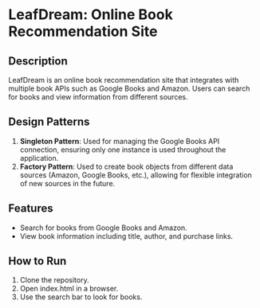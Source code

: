 # LeafDream: Online Book Recommendation Site

## Description
LeafDream is an online book recommendation site that integrates with multiple book APIs such as Google Books and Amazon. Users can search for books and view information from different sources.

## Design Patterns
1. **Singleton Pattern**: Used for managing the Google Books API connection, ensuring only one instance is used throughout the application.
2. **Factory Pattern**: Used to create book objects from different data sources (Amazon, Google Books, etc.), allowing for flexible integration of new sources in the future.

## Features
- Search for books from Google Books and Amazon.
- View book information including title, author, and purchase links.

## How to Run
1. Clone the repository.
2. Open index.html in a browser.
3. Use the search bar to look for books.
